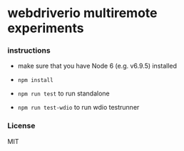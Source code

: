 
# webdriverio multiremote experiments

### instructions

- make sure that you have Node 6 (e.g. v6.9.5) installed

- `npm install`
- `npm run test` to run standalone
- `npm run test-wdio` to run wdio testrunner 


### License

MIT

